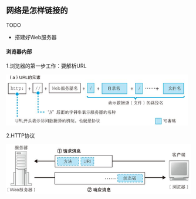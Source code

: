 ## 网络是怎样链接的

TODO

- 搭建好Web服务器



#### 浏览器内部

1.浏览器的第一步工作：要解析URL

<img src="images/image-20211214051303360.png" alt="image-20211214051303360" style="zoom: 67%;" />



2.HTTP协议

<img src="images/image-20211214051429719.png" alt="image-20211214051429719" style="zoom:67%;" />



